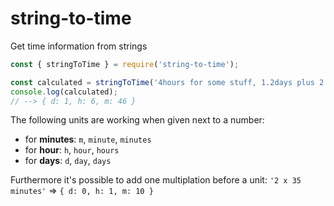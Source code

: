 # string-to-time

Get time information from strings

```js
const { stringToTime } = require('string-to-time');

const calculated = stringToTime('4hours for some stuff, 1.2days plus 2 x 35 minutes for somthing else...');
console.log(calculated);
// --> { d: 1, h: 6, m: 46 }
```

The following units are working when given next to a number:

- for **minutes**: `m`, `minute`, `minutes`
- for **hour**: `h`, `hour`, `hours`
- for **days**: `d`, `day`, `days`

Furthermore it's possible to add one multiplation before a unit:
`'2 x 35 minutes'` => `{ d: 0, h: 1, m: 10 }`